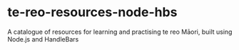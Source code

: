 # te-reo-resources-node-hbs
A catalogue of resources for learning and practising te reo Māori, built using Node.js and HandleBars
